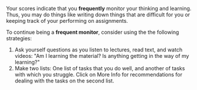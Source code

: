 Your scores indicate that you **frequently** monitor your thinking and learning. Thus, you may do things like writing down things that are difficult for you or keeping track of your performing on assignments.

To continue being a **frequent monitor**, consider using the the following strategies:

1.	Ask yourself questions as you listen to lectures, read text, and watch videos: "Am I learning the material? Is anything getting in the way of my learning?"
2.	Make two lists: One list of tasks that you do well, and another of tasks with which you struggle. Click on More Info for recommendations for dealing with the tasks on the second list.
